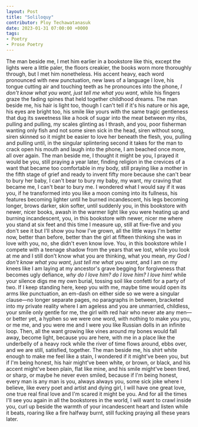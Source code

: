 ```yaml
---
layout: Post
title: "Soliloquy"
contributor: Ploy Techawatanasuk
date: 2023-01-31 07:00:00 +0000
tags: 
- Poetry
- Prose Poetry
---
```

The man beside me, I met him earlier in a bookstore like this, except the lights were a little paler, the floors creakier, the books worn more thoroughly through, but I met him nonetheless. His accent heavy, each word pronounced with new punctuation, new laws of a language I love, his tongue cutting air and touching teeth as he pronounces into the phone, <em>I don't know what you want, just tell me what you want</em>, while his fingers graze the fading spines that held together childhood dreams. The man beside me, his hair is light too, though I can't tell if it's his nature or his age, his eyes are bright too, his smile like yours with the same tragic gentleness that dug its sweetness like a hook of sugar into the meat between my ribs, pulling and pulling, my scales glinting as I thrash, and you, poor fisherman wanting only fish and not some siren sick in the head, siren without song, siren skinned so it might be easier to love her beneath the flesh, you, pulling and pulling until, in the singular splintering second it takes for the man to crack open his mouth and laugh into the phone, I am beached once more, all over again. The man beside me, I thought it might be you, I prayed it would be you, still praying a year later, finding religion in the crevices of a want that became too comfortable in my body, still praying like a mother in the fifth stage of grief and ready to invent fifty more because she can't bear to bury her baby, I can't bear to bury my baby, my want, my craving that became me, I can't bear to bury me. I wondered what I would say if it was you, if he transformed into you like a moon coming into its fullness, his features becoming lighter until he burned incandescent, his legs becoming longer, brows darker, skin softer, until suddenly you, in this bookstore with newer, nicer books, awash in the warmer light like you were heating up and burning incandescent, you, in this bookstore with newer, nicer me where you stand at six feet and this time I measure up, still at five-five and you don't see it but I'll show you how I've grown, all the little ways I'm better now, better than before, better than the girl at fifteen thinking she was in love with you, no, she didn't even know love. You, in this bookstore while I compete with a teenage shadow from the years that we lost, while you look at me and I still don't know what you are thinking, what you mean, <em>my God I don't know what you want, just tell me what you want</em>, and I am on my knees like I am laying at my ancestor's grave begging for forgiveness that becomes ugly defiance, <em>why do I love him? do I love him? I love him!</em> while your silence digs me my own burial, tossing soil like confetti for a party of two. If I keep standing here, keep you with me, maybe time would open its arms like punctuation, an em-dash on either side so we were a singular clause—no longer separate pages, no paragraphs in between, bracketed into my private reality where I am ageless and you are unmarried, childless, your smile only gentle for me, the girl with red hair who never ate any men—or better yet, a hyphen so we were one word, with nothing to make you you, or me me, and you were me and I were you like Russian dolls in an infinite loop. Then, all the want growing like vines around my bones would fall away, become light, because you are here, with me in a place like the underbelly of a heavy rock while the river of time flows around, ebbs over, and we are still, satisfied, together. The man beside me, his shirt white enough to make me feel like a stain, I wondered if it might've been you, but if I'm being honest, his hair might've been white, or brown, or black, and his accent might've been plain, flat like mine, and his smile might've been tired, or sharp, or maybe he never even smiled, because if I'm being honest, every man is any man is you, always always you, some sick joke where I believe, like every poet and artist and dying girl, I will have one great love, one true real final love and I'm scared it might be you. And for all the times I'll see you again in all the bookstores in the world, I will want to crawl inside you, curl up beside the warmth of your incandescent heart and listen while it beats, roaring like a fire halfway burnt, still fucking praying all these years later.